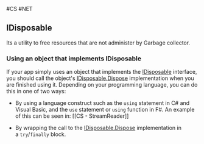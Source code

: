 #CS #NET 

## IDisposable

Its a utility to free resources that are not administer by Garbage collector.


### Using an object that implements IDisposable

If your app simply uses an object that implements the [IDisposable](https://learn.microsoft.com/en-us/dotnet/api/system.idisposable?view=net-8.0) interface, you should call the object's [IDisposable.Dispose](https://learn.microsoft.com/en-us/dotnet/api/system.idisposable.dispose?view=net-8.0) implementation when you are finished using it. Depending on your programming language, you can do this in one of two ways:

- By using a language construct such as the `using` statement in C# and Visual Basic, and the `use` statement or `using` function in F#.
		An example of this can be seen in: [[CS - StreamReader]]
   
- By wrapping the call to the [IDisposable.Dispose](https://learn.microsoft.com/en-us/dotnet/api/system.idisposable.dispose?view=net-8.0) implementation in a `try`/`finally` block.